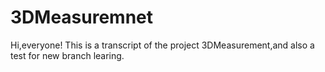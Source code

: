 # 3DMeasuremnet
Hi,everyone!
This is a transcript of the project 3DMeasurement,and also a test for new branch learing.
